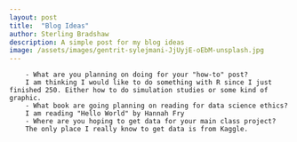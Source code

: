 ```yaml
---
layout: post
title:  "Blog Ideas"
author: Sterling Bradshaw
description: A simple post for my blog ideas
image: /assets/images/gentrit-sylejmani-JjUyjE-oEbM-unsplash.jpg
---
```


        - What are you planning on doing for your "how-to" post? 
        I am thinking I would like to do something with R since I just finished 250. Either how to do simulation studies or some kind of graphic.
        - What book are going planning on reading for data science ethics?  
        I am reading "Hello World" by Hannah Fry
        - Where are you hoping to get data for your main class project?  
        The only place I really know to get data is from Kaggle.

        
